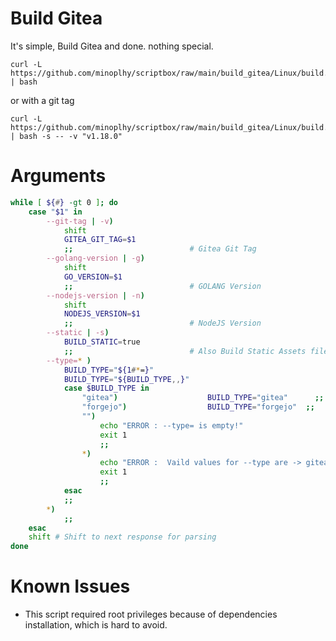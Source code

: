 # Build Gitea
It's simple, Build Gitea and done. nothing special.

```shell
curl -L https://github.com/minoplhy/scriptbox/raw/main/build_gitea/Linux/build.sh | bash
```
or with a git tag

```shell
curl -L https://github.com/minoplhy/scriptbox/raw/main/build_gitea/Linux/build.sh | bash -s -- -v "v1.18.0"
```

# Arguments

```bash
while [ ${#} -gt 0 ]; do
    case "$1" in
        --git-tag | -v) 
            shift
            GITEA_GIT_TAG=$1
            ;;                          # Gitea Git Tag
        --golang-version | -g) 
            shift
            GO_VERSION=$1 
            ;;                          # GOLANG Version
        --nodejs-version | -n) 
            shift
            NODEJS_VERSION=$1 
            ;;                          # NodeJS Version
        --static | -s) 
            BUILD_STATIC=true 
            ;;                          # Also Build Static Assets file
        --type=* )
            BUILD_TYPE="${1#*=}"
            BUILD_TYPE="${BUILD_TYPE,,}"
            case $BUILD_TYPE in
                "gitea")                    BUILD_TYPE="gitea"      ;;
                "forgejo")                  BUILD_TYPE="forgejo"  ;;
                "")
                    echo "ERROR : --type= is empty!"
                    exit 1
                    ;;
                *)
                    echo "ERROR :  Vaild values for --type are -> gitea, forgejo"
                    exit 1
                    ;;
            esac
            ;;
        *)
            ;;
    esac
    shift # Shift to next response for parsing
done
```

# Known Issues

- This script required root privileges because of dependencies installation, which is hard to avoid.